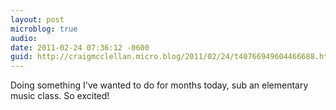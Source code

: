 ```yaml
---
layout: post
microblog: true
audio: 
date: 2011-02-24 07:36:12 -0600
guid: http://craigmcclellan.micro.blog/2011/02/24/t40766949604466688.html
---
```

Doing something I've wanted to do for months today, sub an elementary music class. So excited!
